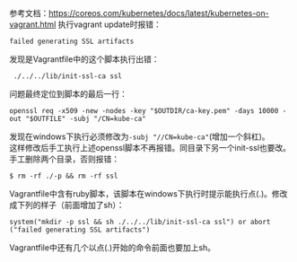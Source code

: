 参考文档：https://coreos.com/kubernetes/docs/latest/kubernetes-on-vagrant.html
执行vagrant update时报错：
```
failed generating SSL artifacts
```
发现是Vagrantfile中的这个脚本执行出错：
```
 ./../../lib/init-ssl-ca ssl
```
问题最终定位到脚本的最后一行：
```
openssl req -x509 -new -nodes -key "$OUTDIR/ca-key.pem" -days 10000 -out "$OUTFILE" -subj "/CN=kube-ca"
```
发现在windows下执行必须修改为```-subj "//CN=kube-ca"```(增加一个斜杠)。  
这样修改后手工执行上述openssl脚本不再报错。同目录下另一个init-ssl也要改。  
手工删除两个目录，否则报错：
```
$ rm -rf ./-p && rm -rf ssl
```
Vagrantfile中含有ruby脚本，该脚本在windows下执行时提示能执行点(.)。修改成下列的样子（前面增加了sh）：
```
system("mkdir -p ssl && sh ./../../lib/init-ssl-ca ssl") or abort ("failed generating SSL artifacts")
```
Vagrantfile中还有几个以点(.)开始的命令前面也要加上sh。